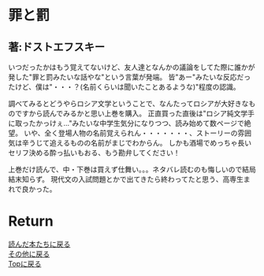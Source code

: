 # 罪と罰
## 著:ドストエフスキー

いつだったかはもう覚えてないけど、友人達となんかの議論をしてた際に誰かが発した"罪と罰みたいな話やな"という言葉が発端。
皆"あー"みたいな反応だったけど、僕は"・・・？(名前くらいは聞いたことあるような)"程度の認識。

調べてみるとどうやらロシア文学ということで、なんたってロシアが大好きなものですから読んでみるかと思い上巻を購入。
正直買った直後は"ロシア純文学手に取ったかっけぇ..."みたいな中学生気分になりつつ、読み始めて数ページで絶望。
いや、全く登場人物の名前覚えられん・・・・・・・、ストーリーの雰囲気は辛うじて追えるものの名前がまじでわからん。
しかも酒場でめっちゃ長いセリフ決める酔っ払いもおる、もう勘弁してください！

上巻だけ読んで、中・下巻は買えず仕舞い。。。ネタバレ読むのも悔しいので結局結末知らず。
現代文の入試問題とかで出てきたら終わってたと思う、高専生まれで良かった。


# Return
[読んだ本たちに戻る](../book_log.md)<br>
[その他に戻る](../others.md)<br>
[Topに戻る](https://motoyashinozaki.github.io/minidora/)